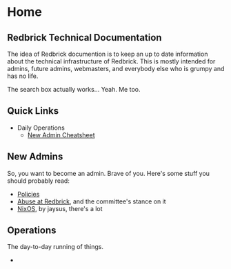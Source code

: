 # Home

## Redbrick Technical Documentation

The idea of Redbrick documention is to keep an up to date information about the technical infrastructure of Redbrick.
This is mostly intended for admins, future admins, webmasters, and everybody else who is grumpy and has no life.

The search box actually works... Yeah. Me too.

## Quick Links

- Daily Operations
    - [New Admin Cheatsheet](/cheatsheet/)

## New Admins

So, you want to become an admin. Brave of you. Here's some stuff you should probably read:

- [Policies](https://fucking.readthedocs.io/en/latest/procedures/policies)
- [Abuse at Redbrick](https://fucking.readthedocs.io/en/latest/procedures/abuse), and the committee's stance on it
- [NixOS](https://fucking.readthedocs.io/en/latest/procedures/nixos), by jaysus, there's a lot

## Operations

The day-to-day running of things.

- 